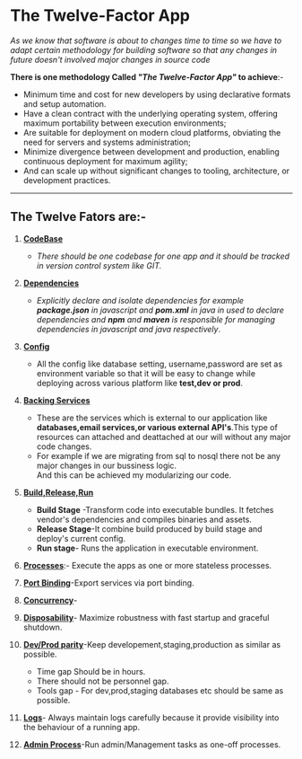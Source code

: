 
# **The Twelve-Factor App**

*As we know that software is about to changes time to time so we have to adapt certain methodology for building software so that any changes in future doesn't involved major changes in source code*

**There is one methodology Called *"The Twelve-Factor App"* to achieve**:-
* Minimum time and cost for new developers by using declarative formats and setup automation.
* Have a clean contract with the underlying operating system, offering maximum portability between execution environments;
* Are suitable for deployment on modern cloud platforms, obviating the need for servers and systems administration;
* Minimize divergence between development and production, enabling continuous deployment for maximum agility;
* And can scale up without significant changes to tooling, architecture, or development practices. 
---
## The Twelve Fators are:-
1. [**CodeBase**](https://12factor.net/codebase)
    * *There should be one codebase for one app and it should be tracked in version control system like GIT.* 
2. [**Dependencies**](https://12factor.net/dependencies)
   * *Explicitly declare and isolate dependencies for example **package.json** in javascript and **pom.xml** in java in used to declare dependencies and **npm** and **maven** is responsible for managing dependencies in javascript and java respectively*.
3. [**Config**](https://12factor.net/config)
   * All the config like database setting, username,password are set as environment variable so that it will be easy to change while deploying across various platform like **test,dev or prod**.
4. [**Backing Services**](https://12factor.net/backing-services)
   * These are the services which is external to our application like **databases,email services,or various external API's**.This type of resources can attached and deattached at our will without any major code changes.
   * For example if we are migrating from sql to nosql there not be any major changes in our bussiness logic.\
  And this can be achieved my modularizing our code.

5. [**Build,Release,Run**](https://12factor.net/build-release-run)
   * **Build Stage** -Transform code into executable bundles. It fetches vendor's dependencies and compiles binaries and assets.
   * **Release Stage**-It combine build produced by build stage and deploy's current config.
   *  **Run stage**- Runs the application in executable environment.
6. [**Processes**](https://12factor.net/processes):- Execute the apps as one or more stateless processes.
7. [**Port Binding**](https://12factor.net/port-binding)-Export services via port binding.
8. [**Concurrency**](https://12factor.net/concurrency)-
9. [**Disposability**](https://12factor.net/disposability)- Maximize robustness with fast startup and graceful shutdown.
10. [**Dev/Prod parity**](https://12factor.net/dev-prod-parity)-Keep developement,staging,production as similar as possible.
    * Time gap Should be in hours.
    * There should not be personnel gap.
    * Tools gap - For dev,prod,staging databases etc should be same as possible.
11. [**Logs**](https://12factor.net/logs)- Always maintain logs carefully because it provide visibility into the behaviour of a running app.
12. [**Admin Process**](https://12factor.net/codadmin-processese)-Run admin/Management tasks as one-off processes.


   
